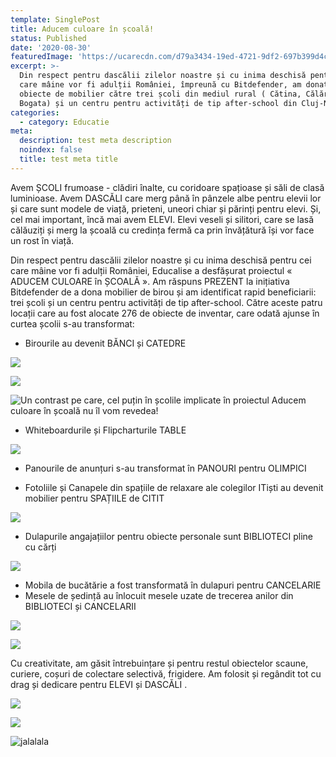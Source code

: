 ```yaml
---
template: SinglePost
title: Aducem culoare în școală!
status: Published
date: '2020-08-30'
featuredImage: 'https://ucarecdn.com/d79a3434-19ed-4721-9df2-697b399d4cd8/'
excerpt: >-
  Din respect pentru dascălii zilelor noastre și cu inima deschisă pentru cei
  care mâine vor fi adulții României, împreună cu Bitdefender, am donat 276 de
  obiecte de mobilier către trei școli din mediul rural ( Cătina, Călărași și
  Bogata) și un centru pentru activități de tip after-school din Cluj-Napoca
categories:
  - category: Educatie
meta:
  description: test meta description
  noindex: false
  title: test meta title
---
```

Avem ȘCOLI frumoase - clădiri înalte, cu coridoare spațioase și săli de clasă luminioase. Avem DASCĂLI care merg până în pânzele albe pentru elevii lor și care sunt modele de viață, prieteni, uneori chiar și părinți pentru elevi. Și, cel mai important, încă mai avem ELEVI. Elevi veseli și silitori, care se lasă călăuziți și merg la școală cu credința fermă ca prin învățătură își vor face un rost în viață. 

Din respect pentru dascălii zilelor noastre și cu inima deschisă pentru cei care mâine vor fi adulții României, Educalise a desfășurat proiectul « ADUCEM CULOARE în ȘCOALĂ ». Am răspuns PREZENT la inițiativa Bitdefender de a dona mobilier de birou și am identificat rapid beneficiarii: trei școli și un centru pentru activități de tip after-school. Către aceste patru locații care au fost alocate 276 de obiecte de inventar, care odată ajunse în curtea școlii s-au transformat: 

* Birourile au devenit BĂNCI și CATEDRE  

![](https://ucarecdn.com/69de52b8-dea0-4051-ab9c-b911806124e2/)

![](https://ucarecdn.com/45a40988-5e9a-4b7f-b978-95fc31072e3f/)

![Un contrast pe care, cel puțin în școlile implicate în proiectul Aducem culoare în școală nu îl vom revedea!](https://ucarecdn.com/bc4293e4-dc03-425f-a62a-6a4a3ea0a9ae/)

* Whiteboardurile și Flipcharturile TABLE 

![](https://ucarecdn.com/b449512b-b124-4eb0-9927-eae4a3aed3bb/)

* Panourile de anunțuri s-au transformat în PANOURI pentru  OLIMPICI



* Fotoliile și Canapele din spațiile de relaxare ale colegilor ITiști au devenit  mobilier pentru SPAȚIILE de CITIT

![](https://ucarecdn.com/d2b2bbea-264d-42ea-9d2d-c892bb1cc11a/)

* Dulapurile angajațiilor pentru obiecte personale sunt BIBLIOTECI pline cu cărți 

![](https://ucarecdn.com/d8d70107-8227-4167-b176-011a11f426d9/)

* Mobila de bucătărie a fost transformată în dulapuri pentru CANCELARIE
* Mesele de ședință au înlocuit mesele uzate de trecerea anilor din BIBLIOTECI și CANCELARII

![](https://ucarecdn.com/216f46e6-95f6-4404-8ab5-b2cb7d744554/)

![](https://ucarecdn.com/4ff67182-3891-485b-8dde-6a4868d2f54b/)

 

Cu creativitate, am găsit întrebuințare și pentru restul obiectelor scaune, curiere, coșuri de colectare selectivă, frigidere. Am folosit și regândit tot cu drag și dedicare pentru ELEVI și DASCĂLI .



![](https://ucarecdn.com/614f8f76-9454-44b4-bc6d-bf275dde3b7d/)

![](https://ucarecdn.com/0f41658b-1605-491f-8580-270acab29bed/)

![jalalala](https://ucarecdn.com/1be34175-f6fe-4201-bf0f-ddef01b924eb/ "stest")
